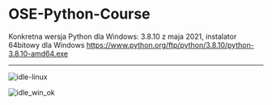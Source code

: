 
# OSE-Python-Course

Konkretna wersja Python dla Windows: 3.8.10 z maja 2021, instalator 64bitowy dla Windows https://www.python.org/ftp/python/3.8.10/python-3.8.10-amd64.exe

----

![idle-linux](https://user-images.githubusercontent.com/5088643/141526592-79f9b5ff-faee-4958-b6b6-a5eab8ee2d03.png)

![idle_win_ok](https://user-images.githubusercontent.com/5088643/141526655-3f8643c9-2444-47dc-a285-a61ae603f49b.png)

